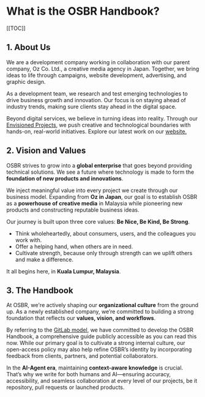# What is the OSBR Handbook?

[[TOC]]

## 1. About Us

We are a development company working in collaboration with our parent company, Oz Co. Ltd., a creative media agency in Japan. Together, we bring ideas to life through campaigns, website development, advertising, and graphic design.

As a development team, we research and test emerging technologies to drive business growth and innovation. Our focus is on staying ahead of industry trends, making sure clients stay ahead in the digital space.

Beyond digital services, we believe in turning ideas into reality. Through our [Envisioned Projects](strategy.md#envision-project), we push creative and technological boundaries with hands-on, real-world initiatives. Explore our latest work on our [website.](https://www.osbrjp.com/en/)

## 2. Vision and Values

OSBR strives to grow into a **global enterprise** that goes beyond providing technical solutions. We see a future where technology is made to form the **foundation of new products and innovations**.

We inject meaningful value into every project we create through our business model. Expanding from **Oz in Japan**, our goal is to establish OSBR as a **powerhouse of creative media** in Malaysia while pioneering new products and constructing reputable business ideas.

Our journey is built upon three core values: **Be Nice, Be Kind, Be Strong**.

- Think wholeheartedly, about consumers, users, and the colleagues you work with.
- Offer a helping hand, when others are in need.
- Cultivate strength, because only through strength can we uplift others and make a difference.

It all begins here, in **Kuala Lumpur, Malaysia**.

## 3. The Handbook

At OSBR, we're actively shaping our **organizational culture** from the ground up. As a newly established company, we’re committed to building a strong foundation that reflects our **values, vision, and workflows**.

By referring to the [GitLab model](https://www.hbs.edu/faculty/Pages/item.aspx?num=57917), we have committed to develop the OSBR Handbook, a comprehensive guide publicly accessible as you can read this now. While our primary goal is to cultivate a strong internal culture, our open-access policy may also help refine OSBR’s identity by incorporating feedback from clients, partners, and potential collaborators.

In the **AI-Agent era**, maintaining **context-aware knowledge** is crucial. That’s why we write for both humans and AI—ensuring accuracy, accessibility, and seamless collaboration at every level of our projects, be it repository, pull requests or launched products.
